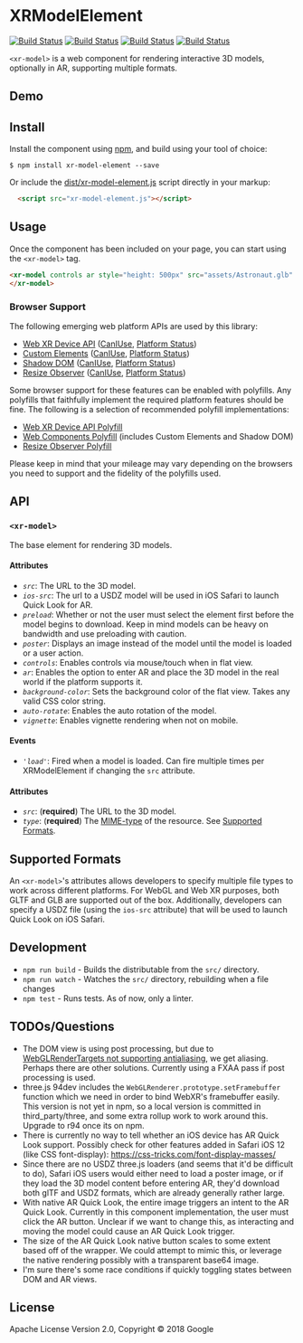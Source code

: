 # XRModelElement

[![Build Status](http://img.shields.io/travis/google/xr-model-element.svg?style=flat-square)](https://travis-ci.org/google/xr-model-element)
[![Build Status](http://img.shields.io/npm/v/xr-model-element.svg?style=flat-square)](https://www.npmjs.org/package/xr-model-element)
[![Build Status](http://img.shields.io/npm/dt/xr-model-element.svg?style=flat-square)](https://www.npmjs.org/package/xr-model-element)
[![Build Status](http://img.shields.io/npm/l/xr-model-element.svg?style=flat-square)](https://www.npmjs.org/package/xr-model-element)


`<xr-model>` is a web component for rendering interactive 3D models, optionally in AR,
supporting multiple formats.

## Demo

## Install

Install the component using [npm](https://www.npmjs.com/), and build using your tool of choice:

```
$ npm install xr-model-element --save
```

Or include the [dist/xr-model-element.js](dist/xr-model-element.js) script directly in your markup:

```html
  <script src="xr-model-element.js"></script>
```

## Usage

Once the component has been included on your page, you can start using the
`<xr-model>` tag.

```html
<xr-model controls ar style="height: 500px" src="assets/Astronaut.glb" ios-src="assets/Astronaut.usdz">
</xr-model>
```

### Browser Support

The following emerging web platform APIs are used by this library:

 - [Web XR Device API](https://immersive-web.github.io/webxr/) ([CanIUse](https://caniuse.com/#feat=webvr), [Platform Status](https://www.chromestatus.com/features/5680169905815552))
 - [Custom Elements](https://html.spec.whatwg.org/multipage/custom-elements.html#custom-elements) ([CanIUse](https://caniuse.com/#feat=custom-elementsv1), [Platform Status](https://www.chromestatus.com/features/4696261944934400))
 - [Shadow DOM](https://dom.spec.whatwg.org/#shadow-trees) ([CanIUse](https://caniuse.com/#feat=shadowdomv1), [Platform Status](https://www.chromestatus.com/features/4667415417847808))
 - [Resize Observer](https://wicg.github.io/ResizeObserver/) ([CanIUse](https://caniuse.com/#feat=resizeobserver), [Platform Status](https://www.chromestatus.com/features/5705346022637568))

Some browser support for these features can be enabled with polyfills. Any
polyfills that faithfully implement the required platform features should be
fine. The following is a selection of recommended polyfill implementations:

 - [Web XR Device API Polyfill](https://github.com/immersive-web/webxr-polyfill)
 - [Web Components Polyfill](https://github.com/webcomponents/webcomponentsjs) (includes Custom Elements and Shadow DOM)
 - [Resize Observer Polyfill](https://github.com/que-etc/resize-observer-polyfill)

Please keep in mind that your mileage may vary depending on the browsers you
need to support and the fidelity of the polyfills used.

## API

### `<xr-model>`

The base element for rendering 3D models.

#### Attributes

* *`src`*: The URL to the 3D model.
* *`ios-src`*: The url to a USDZ model will be used in iOS Safari to launch Quick Look for AR.
* *`preload`*: Whether or not the user must select the element first before the model begins to download. Keep in mind models can be heavy on bandwidth and use preloading with caution.
* *`poster`*: Displays an image instead of the model until the model is loaded or a user action.
* *`controls`*: Enables controls via mouse/touch when in flat view.
* *`ar`*: Enables the option to enter AR and place the 3D model in the real world if the platform supports it.
* *`background-color`*: Sets the background color of the flat view. Takes any valid CSS color string.
* *`auto-rotate`*: Enables the auto rotation of the model.
* *`vignette`*: Enables vignette rendering when not on mobile.

#### Events

* *`'load'`*: Fired when a model is loaded. Can fire multiple times per XRModelElement if changing the `src` attribute.

#### Attributes

* *`src`*: (**required**) The URL to the 3D model.
* *`type`*: (**required**) The [MIME-type](https://tools.ietf.org/html/rfc4281) of the resource. See [Supported Formats](#supported-formats).

## Supported Formats

An `<xr-model>`'s attributes allows developers to specify multiple file types to work
across different platforms. For WebGL and Web XR purposes, both GLTF and GLB are
supported out of the box. Additionally, developers can specify a USDZ file (using
the `ios-src` attribute) that will be used to launch Quick Look on iOS Safari.

## Development

* `npm run build` - Builds the distributable from the `src/` directory.
* `npm run watch` - Watches the `src/` directory, rebuilding when a file changes
* `npm test` - Runs tests. As of now, only a linter.

## TODOs/Questions

* The DOM view is using post processing, but due to [WebGLRenderTargets not supporting antialiasing](https://github.com/mrdoob/three.js/issues/568), we get aliasing. Perhaps there are other solutions. Currently using a FXAA pass if post processing is used.
* three.js 94dev includes the `WebGLRenderer.prototype.setFramebuffer` function which we need in order to bind WebXR's framebuffer easily. This version is not yet in npm, so a local version is committed in third_party/three, and some extra rollup work to work around this. Upgrade to r94 once its on npm.
* There is currently no way to tell whether an iOS device has AR Quick Look support. Possibly check for other features added in Safari iOS 12 (like CSS font-display): https://css-tricks.com/font-display-masses/
* Since there are no USDZ three.js loaders (and seems that it'd be difficult to do), Safari iOS users would either need to load a poster image, or if they load the 3D model content before entering AR, they'd download both glTF and USDZ formats, which are already generally rather large.
* With native AR Quick Look, the entire image triggers an intent to the AR Quick Look. Currently in this component implementation, the user must click the AR button. Unclear if we want to change this, as interacting and moving the model could cause an AR Quick Look trigger.
* The size of the AR Quick Look native button scales to some extent based off of the wrapper. We could attempt to mimic this, or leverage the native rendering possibly with a transparent base64 image.
* I'm sure there's some race conditions if quickly toggling states between DOM and AR views.

## License

Apache License Version 2.0, Copyright © 2018 Google

[USDZ]: https://graphics.pixar.com/usd/docs/Usdz-File-Format-Specification.html
[glTF]: https://github.com/KhronosGroup/glTF/tree/master/specification/2.0
[glb]: https://github.com/KhronosGroup/glTF/tree/master/specification/2.0#glb-file-format-specification
